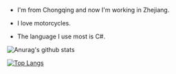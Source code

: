 * I'm from Chongqing and now I'm working in Zhejiang.

* I love motorcycles.

* The language I use most is C#.

![Anurag's github stats](https://github-readme-stats.vercel.app/api?theme=synthwave&username=colinin&show_icons=true)

[![Top Langs](https://github-readme-stats.vercel.app/api/top-langs/?username=colinin&langs_count=5&layout=compact)](https://github.com/colinin/abp-next-admin)
